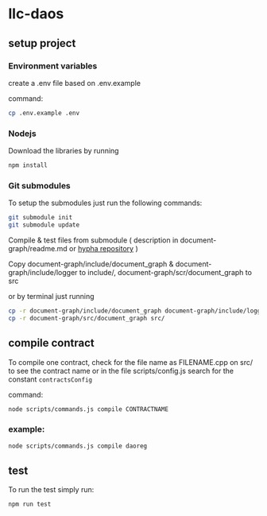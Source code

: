 # llc-daos

## setup project 

### Environment variables

create a .env file based on .env.example

command: 
```bash
cp .env.example .env
```
### Nodejs

Download the libraries by running

```bash
npm install
```

### Git submodules

To setup the submodules just run the following commands:

```bash
git submodule init
git submodule update
```

Compile & test files from submodule ( description in document-graph/readme.md or [hypha repository](https://github.com/hypha-dao/document-graph/tree/23d2b74e82afce8f72f091bc7933b97b126dca26) )


Copy document-graph/include/document_graph & document-graph/include/logger to include/, document-graph/scr/document_graph to src

or by terminal just running 

```bash
cp -r document-graph/include/document_graph document-graph/include/logger include/
cp -r document-graph/src/document_graph src/
```


## compile contract

To compile one contract, check for the file name as FILENAME.cpp on src/ to see the contract name or in the file scripts/config.js search for the constant 
`contractsConfig`

command:
```bash
node scripts/commands.js compile CONTRACTNAME
```

### example:

```bash
node scripts/commands.js compile daoreg
```

## test

To run the test simply run:
```bash
npm run test
```
